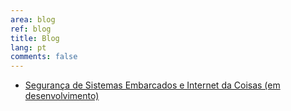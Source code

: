 ```yaml
---
area: blog
ref: blog
title: Blog
lang: pt
comments: false
---
```


* [Segurança de Sistemas Embarcados e Internet da Coisas (em desenvolvimento)](seg-iot)